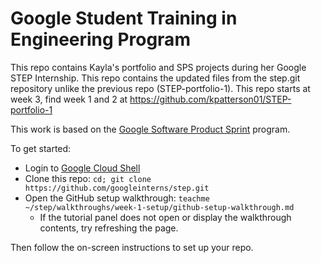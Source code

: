 # Google Student Training in Engineering Program

This repo contains Kayla's portfolio and SPS projects during her Google STEP Internship.
This repo contains the updated files from the step.git repository unlike the previous repo (STEP-portfolio-1). 
This repo starts at week 3, find week 1 and 2 at https://github.com/kpatterson01/STEP-portfolio-1

This work is based on the [Google Software Product Sprint](https://g.co/softwareproductsprint) program.

To get started:

- Login to [Google Cloud Shell](https://ssh.cloud.google.com/cloudshell/editor)
- Clone this repo: `cd; git clone https://github.com/googleinterns/step.git`
- Open the GitHub setup walkthrough: `teachme ~/step/walkthroughs/week-1-setup/github-setup-walkthrough.md`
  - If the tutorial panel does not open or display the walkthrough contents, try refreshing the page.

Then follow the on-screen instructions to set up your repo.
